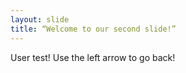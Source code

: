 ```yaml
---
layout: slide
title: “Welcome to our second slide!”
---
```

User test!
Use the left arrow to go back!
